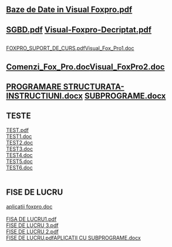 <html>
  <head>
    <title>DomnulTudor - FOXPRO</title>
    <link rel="stylesheet" href="static/style.css" type="text/css" />
    <meta http-equiv="Content-Type" content="text/html;charset=utf-8" />
  </head>
  <body>
    <div class="wiki" id="content_view" style="display: block;">
<h2 id="toc0"> </h2>
 <h2 id="toc1"><a name="x-file:Baze de Date in Visual Foxpro.pdf"></a><a href="files/Baze%20de%20Date%20in%20Visual%20Foxpro.pdf">Baze de Date in Visual Foxpro.pdf</a></h2>
 <h2 id="toc2"><a name="x-file:SGBD.pdf file:Visual-Foxpro-Decriptat.pdf"></a><a href="files/SGBD.pdf">SGBD.pdf</a> <a href="files/Visual-Foxpro-Decriptat.pdf">Visual-Foxpro-Decriptat.pdf</a></h2>
 <h2 id="toc3"> </h2>
 <a href="files/FOXPRO_SUPORT_DE_CURS.pdf">FOXPRO_SUPORT_DE_CURS.pdf</a><a href="files/Visual_Fox_Pro1.doc">Visual_Fox_Pro1.doc</a><br />
<h2 id="toc4"><a name="x-file:Comenzi_Fox_Pro.docfile:Visual_FoxPro2.doc"></a><a href="files/Comenzi_Fox_Pro.doc">Comenzi_Fox_Pro.doc</a><a href="files/Visual_FoxPro2.doc">Visual_FoxPro2.doc</a></h2>
 <h2 id="toc5"> </h2>
 <h2 id="toc6"><a name="x-file:PROGRAMARE STRUCTURATA-INSTRUCTIUNI.docx file:SUBPROGRAME.docx"></a><a href="files/PROGRAMARE%20STRUCTURATA-INSTRUCTIUNI.docx">PROGRAMARE STRUCTURATA-INSTRUCTIUNI.docx</a> <a href="files/SUBPROGRAME.docx">SUBPROGRAME.docx</a></h2>
 <h2 id="toc7"><a name="x-TESTE"></a>TESTE</h2>
 <a href="files/TEST.pdf">TEST.pdf</a><br />
<a href="files/TEST1.doc">TEST1.doc</a><br />
<a href="files/TEST2.doc">TEST2.doc</a><br />
<a href="files/TEST3.doc">TEST3.doc</a><br />
<a href="files/TEST4.doc">TEST4.doc</a><br />
<a href="files/TEST5.doc">TEST5.doc</a><br />
<a href="files/TEST6.doc">TEST6.doc</a><br />
<br />
<h2 id="toc8"><a name="x-FISE DE LUCRU"></a>FISE DE LUCRU</h2>
 <a href="files/aplicatii%20foxpro.doc">aplicatii foxpro.doc</a><br />
<br />
<a href="files/FISA%20DE%20LUCRU1.pdf">FISA DE LUCRU1.pdf</a><br />
<a href="files/FISE%20DE%20LUCRU%203.pdf">FISE DE LUCRU 3.pdf</a><br />
<a href="files/FISE%20DE%20LUCRU%202.pdf">FISE DE LUCRU 2.pdf</a><br />
<a href="files/FISE%20DE%20LUCRU.pdf">FISE DE LUCRU.pdf</a><a href="files/APLICATII%20CU%20SUBPROGRAME.docx">APLICATII CU SUBPROGRAME.docx</a>
    </div>
  </body>
</html>